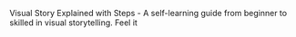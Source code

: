 Visual Story Explained with Steps - A self-learning guide from beginner to skilled in visual storytelling. Feel it
